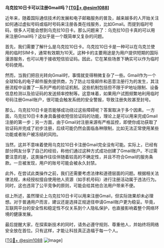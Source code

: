 **乌克拉10日卡可以注册Gmail吗？[[TG💪+ @esim1088](https://t.me/s/esim1088)]**

近年来，随着国际通信技术的发展和电子邮箱服务的普及，越来越多的人开始关注如何通过虚拟号码或临时号码来注册各类在线服务，比如Gmail。而提到临时号码，很多人可能会想到乌克拉10日卡。那么问题来了：乌克拉10日卡真的可以用来注册Gmail吗？这似乎是一个既简单又复杂的问题。

首先，我们需要了解什么是乌克拉10日卡。乌克拉10日卡是一种可以在乌克兰使用的临时SIM卡，通常有效期为10天。这种卡的主要用途是为用户提供短期的国际漫游服务，也可以用于接收短信验证码。因此，它在某些场景下确实可以作为临时号码使用。

然而，当我们把目光转向Gmail时，事情就变得稍微复杂了一些。Gmail作为一个全球知名的电子邮件服务提供商，为了防止垃圾邮件和恶意注册行为的发生，其注册流程中设置了一系列严格的验证机制。这些机制包括但不限于IP地址限制、设备信息检测以及验证码的发送频率控制等。这意味着，如果用户试图频繁地利用临时号码注册Gmail账户，很可能会触发系统的安全警报，导致注册失败甚至封号。

那么，乌克拉10日卡是否能够成功绕过这些障碍呢？答案取决于多个因素。一方面，乌克拉10日卡本身具备接收短信验证码的功能，理论上是可以用来完成Gmail注册的第一步；另一方面，由于Gmail对注册来源有严格监控，即使你成功获取了验证码并完成了初步注册，后续可能仍然会面临各种限制，比如无法正常使用某些功能或者账户被冻结的风险。

当然，这并不意味着使用乌克拉10日卡注册Gmail完全没有可能。实际上，已经有部分网友分享了自己的经验，称他们通过这种方式成功创建了Gmail账户。不过需要注意的是，这类操作往往伴随着较高的不确定性，并且不符合Gmail的服务条款。一旦被发现，用户的账号可能会被永久封禁。

此外，在尝试此类操作之前，我们还需要考虑法律和道德层面的问题。根据相关法律法规，未经授权擅自使用他人资源（如手机号码）进行注册活动属于违法行为。同时，这也违背了公平竞争的原则，可能会给其他合法用户带来不便。

综上所述，虽然理论上乌克拉10日卡可以用来注册Gmail，但实际效果却未必理想。对于普通用户而言，建议还是选择正规途径申请Gmail账户更为稳妥。毕竟，互联网平台的安全性和稳定性不仅关系到个人隐私保护，也直接影响着整个网络环境的健康发展。

最后提醒大家，在探索新技术的同时，请务必遵守规则、尊重他人，并始终将网络安全放在首位。只有这样，才能让科技真正造福于每一个人。

[[TG💪+ @esim1088](https://t.me/s/esim1088) ![Image](https://i.postimg.cc/4NQfJmqS/Snipaste-2025-05-13-00-14-12.png)]